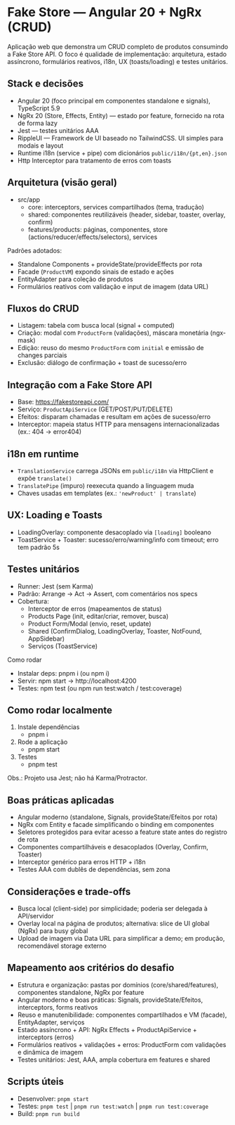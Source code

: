 # Fake Store — Angular 20 + NgRx (CRUD)

Aplicação web que demonstra um CRUD completo de produtos consumindo a Fake Store API.
O foco é qualidade de implementação: arquitetura, estado assíncrono, formulários reativos, i18n, UX (toasts/loading) e testes unitários.

## Stack e decisões

- Angular 20 (foco principal em componentes standalone e signals), TypeScript 5.9
- NgRx 20 (Store, Effects, Entity) — estado por feature, fornecido na rota de forma lazy
- Jest — testes unitários AAA
- RippleUI — Framework de UI baseado no TailwindCSS. UI simples para modais e layout
- Runtime i18n (service + pipe) com dicionários `public/i18n/{pt,en}.json`
- Http Interceptor para tratamento de erros com toasts

## Arquitetura (visão geral)

- src/app
  - core: interceptors, services compartilhados (tema, tradução)
  - shared: componentes reutilizáveis (header, sidebar, toaster, overlay, confirm)
  - features/products: páginas, componentes, store (actions/reducer/effects/selectors), services

Padrões adotados:
- Standalone Components + provideState/provideEffects por rota
- Facade (`ProductVM`) expondo sinais de estado e ações
- EntityAdapter para coleção de produtos
- Formulários reativos com validação e input de imagem (data URL)

## Fluxos do CRUD

- Listagem: tabela com busca local (signal + computed)
- Criação: modal com `ProductForm` (validações), máscara monetária (ngx-mask)
- Edição: reuso do mesmo `ProductForm` com `initial` e emissão de changes parciais
- Exclusão: diálogo de confirmação + toast de sucesso/erro

## Integração com a Fake Store API

- Base: https://fakestoreapi.com/
- Serviço: `ProductApiService` (GET/POST/PUT/DELETE)
- Efeitos: disparam chamadas e resultam em ações de sucesso/erro
- Interceptor: mapeia status HTTP para mensagens internacionalizadas (ex.: 404 → error404)

## i18n em runtime

- `TranslationService` carrega JSONs em `public/i18n` via HttpClient e expõe `translate()`
- `TranslatePipe` (impuro) reexecuta quando a linguagem muda
- Chaves usadas em templates (ex.: `'newProduct' | translate`)

## UX: Loading e Toasts

- LoadingOverlay: componente desacoplado via `[loading]` booleano
- ToastService + Toaster: sucesso/erro/warning/info com timeout; erro tem padrão 5s

## Testes unitários

- Runner: Jest (sem Karma)
- Padrão: Arrange → Act → Assert, com comentários nos specs
- Cobertura:
  - Interceptor de erros (mapeamentos de status)
  - Products Page (init, editar/criar, remover, busca)
  - Product Form/Modal (envio, reset, update)
  - Shared (ConfirmDialog, LoadingOverlay, Toaster, NotFound, AppSidebar)
  - Serviços (ToastService)

Como rodar
- Instalar deps: pnpm i (ou npm i)
- Servir: npm start → http://localhost:4200
- Testes: npm test (ou npm run test:watch / test:coverage)

## Como rodar localmente

1) Instale dependências
	- pnpm i
2) Rode a aplicação
	- pnpm start
3) Testes
	- pnpm test

Obs.: Projeto usa Jest; não há Karma/Protractor.

## Boas práticas aplicadas

- Angular moderno (standalone, Signals, provideState/Efeitos por rota)
- NgRx com Entity e facade simplificando o binding em componentes
- Seletores protegidos para evitar acesso a feature state antes do registro de rota
- Componentes compartilháveis e desacoplados (Overlay, Confirm, Toaster)
- Interceptor genérico para erros HTTP + i18n
- Testes AAA com dublês de dependências, sem zona

## Considerações e trade-offs

- Busca local (client-side) por simplicidade; poderia ser delegada à API/servidor
- Overlay local na página de produtos; alternativa: slice de UI global (NgRx) para busy global
- Upload de imagem via Data URL para simplificar a demo; em produção, recomendável storage externo

## Mapeamento aos critérios do desafio

- Estrutura e organização: pastas por domínios (core/shared/features), componentes standalone, NgRx por feature
- Angular moderno e boas práticas: Signals, provideState/Efeitos, interceptors, forms reativos
- Reuso e manutenibilidade: componentes compartilhados e VM (facade), EntityAdapter, serviços
- Estado assíncrono + API: NgRx Effects + ProductApiService + interceptors (erros)
- Formulários reativos + validações + erros: ProductForm com validações e dinâmica de imagem
- Testes unitários: Jest, AAA, ampla cobertura em features e shared

## Scripts úteis

- Desenvolver: `pnpm start`
- Testes: `pnpm test` | `pnpm run test:watch` | `pnpm run test:coverage`
- Build: `pnpm run build`

